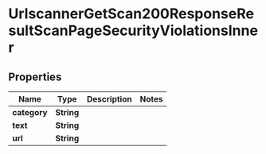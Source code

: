 

# UrlscannerGetScan200ResponseResultScanPageSecurityViolationsInner


## Properties

| Name | Type | Description | Notes |
|------------ | ------------- | ------------- | -------------|
|**category** | **String** |  |  |
|**text** | **String** |  |  |
|**url** | **String** |  |  |



